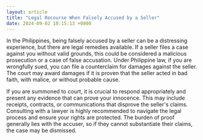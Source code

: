 ```yaml
---
layout: article
title: "Legal Recourse When Falsely Accused by a Seller"
date: 2024-09-02 10:15:13 +0800
---
```


<p>In the Philippines, being falsely accused by a seller can be a distressing experience, but there are legal remedies available. If a seller files a case against you without valid grounds, this could be considered a malicious prosecution or a case of false accusation. Under Philippine law, if you are wrongfully sued, you can file a counterclaim for damages against the seller. The court may award damages if it is proven that the seller acted in bad faith, with malice, or without probable cause.</p><p>If you are summoned to court, it is crucial to respond appropriately and present any evidence that can prove your innocence. This may include receipts, contracts, or communications that disprove the seller's claims. Consulting with a lawyer is highly recommended to navigate the legal process and ensure your rights are protected. The burden of proof generally lies with the accuser, so if they cannot substantiate their claims, the case may be dismissed.</p>